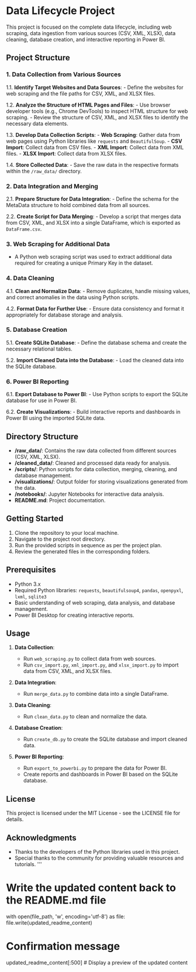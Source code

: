 
# Data Lifecycle Project

This project is focused on the complete data lifecycle, including web scraping, data ingestion from various sources (CSV, XML, XLSX), data cleaning, database creation, and interactive reporting in Power BI.

## Project Structure

### 1. Data Collection from Various Sources
   1.1. **Identify Target Websites and Data Sources**:
       - Define the websites for web scraping and the file paths for CSV, XML, and XLSX files.
   
   1.2. **Analyze the Structure of HTML Pages and Files**:
       - Use browser developer tools (e.g., Chrome DevTools) to inspect HTML structure for web scraping.
       - Review the structure of CSV, XML, and XLSX files to identify the necessary data elements.
   
   1.3. **Develop Data Collection Scripts**:
       - **Web Scraping**: Gather data from web pages using Python libraries like `requests` and `BeautifulSoup`.
       - **CSV Import**: Collect data from CSV files.
       - **XML Import**: Collect data from XML files.
       - **XLSX Import**: Collect data from XLSX files.

   1.4. **Store Collected Data**:
       - Save the raw data in the respective formats within the `/raw_data/` directory.

### 2. Data Integration and Merging
   2.1. **Prepare Structure for Data Integration**:
       - Define the schema for the MetaData structure to hold combined data from all sources.
   
   2.2. **Create Script for Data Merging**:
       - Develop a script that merges data from CSV, XML, and XLSX into a single DataFrame, which is exported as `DataFrame.csv`.

### 3. Web Scraping for Additional Data
   - A Python web scraping script was used to extract additional data required for creating a unique Primary Key in the dataset.

### 4. Data Cleaning
   4.1. **Clean and Normalize Data**:
       - Remove duplicates, handle missing values, and correct anomalies in the data using Python scripts.
   
   4.2. **Format Data for Further Use**:
       - Ensure data consistency and format it appropriately for database storage and analysis.

### 5. Database Creation
   5.1. **Create SQLite Database**:
       - Define the database schema and create the necessary relational tables.
   
   5.2. **Import Cleaned Data into the Database**:
       - Load the cleaned data into the SQLite database.

### 6. Power BI Reporting
   6.1. **Export Database to Power BI**:
       - Use Python scripts to export the SQLite database for use in Power BI.
   
   6.2. **Create Visualizations**:
       - Build interactive reports and dashboards in Power BI using the imported SQLite data.

## Directory Structure

- **/raw_data/**: Contains the raw data collected from different sources (CSV, XML, XLSX).
- **/cleaned_data/**: Cleaned and processed data ready for analysis.
- **/scripts/**: Python scripts for data collection, merging, cleaning, and database management.
- **/visualizations/**: Output folder for storing visualizations generated from the data.
- **/notebooks/**: Jupyter Notebooks for interactive data analysis.
- **README.md**: Project documentation.

## Getting Started

1. Clone the repository to your local machine.
2. Navigate to the project root directory.
3. Run the provided scripts in sequence as per the project plan.
4. Review the generated files in the corresponding folders.

## Prerequisites

- Python 3.x
- Required Python libraries: `requests`, `beautifulsoup4`, `pandas`, `openpyxl`, `lxml`, `sqlite3`
- Basic understanding of web scraping, data analysis, and database management.
- Power BI Desktop for creating interactive reports.

## Usage

1. **Data Collection**:
   - Run `web_scraping.py` to collect data from web sources.
   - Run `csv_import.py`, `xml_import.py`, and `xlsx_import.py` to import data from CSV, XML, and XLSX files.

2. **Data Integration**:
   - Run `merge_data.py` to combine data into a single DataFrame.

3. **Data Cleaning**:
   - Run `clean_data.py` to clean and normalize the data.

4. **Database Creation**:
   - Run `create_db.py` to create the SQLite database and import cleaned data.

5. **Power BI Reporting**:
   - Run `export_to_powerbi.py` to prepare the data for Power BI.
   - Create reports and dashboards in Power BI based on the SQLite database.

## License

This project is licensed under the MIT License - see the LICENSE file for details.

## Acknowledgments

- Thanks to the developers of the Python libraries used in this project.
- Special thanks to the community for providing valuable resources and tutorials.
'''

# Write the updated content back to the README.md file
with open(file_path, 'w', encoding='utf-8') as file:
    file.write(updated_readme_content)

# Confirmation message
updated_readme_content[:500]  # Display a preview of the updated content
